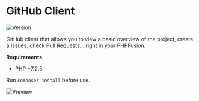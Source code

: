 # GitHub Client

![Version](https://img.shields.io/badge/Version-1.0.1-blue.svg)

GitHub client that allows you to view a basic overview of the project, create a Issues, check Pull Requests... right in your PHPFusion.

**Requirements**

- PHP +7.2.5

Run `composer install` before use.

![Preview](screenshot.png)

